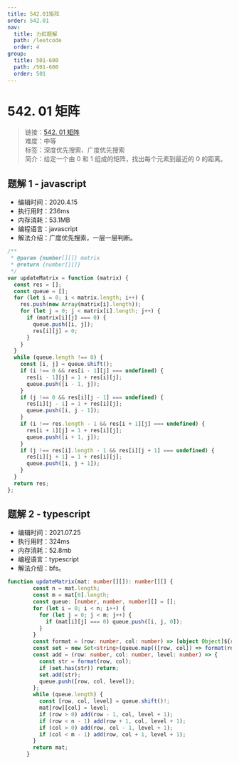 ```yaml
---
title: 542.01矩阵
order: 542.01
nav:
  title: 力扣题解
  path: /leetcode
  order: 4
group:
  title: 501-600
  path: /501-600
  order: 501
---
```


# 542. 01 矩阵

> 链接：[542. 01 矩阵](https://leetcode-cn.com/problems/01-matrix/)  
> 难度：中等  
> 标签：深度优先搜索、广度优先搜索  
> 简介：给定一个由 0 和 1 组成的矩阵，找出每个元素到最近的 0 的距离。

## 题解 1 - javascript

- 编辑时间：2020.4.15
- 执行用时：236ms
- 内存消耗：53.1MB
- 编程语言：javascript
- 解法介绍：广度优先搜索，一层一层判断。

```javascript
/**
 * @param {number[][]} matrix
 * @return {number[][]}
 */
var updateMatrix = function (matrix) {
  const res = [];
  const queue = [];
  for (let i = 0; i < matrix.length; i++) {
    res.push(new Array(matrix[i].length));
    for (let j = 0; j < matrix[i].length; j++) {
      if (matrix[i][j] === 0) {
        queue.push([i, j]);
        res[i][j] = 0;
      }
    }
  }
  while (queue.length !== 0) {
    const [i, j] = queue.shift();
    if (i !== 0 && res[i - 1][j] === undefined) {
      res[i - 1][j] = 1 + res[i][j];
      queue.push([i - 1, j]);
    }
    if (j !== 0 && res[i][j - 1] === undefined) {
      res[i][j - 1] = 1 + res[i][j];
      queue.push([i, j - 1]);
    }
    if (i !== res.length - 1 && res[i + 1][j] === undefined) {
      res[i + 1][j] = 1 + res[i][j];
      queue.push([i + 1, j]);
    }
    if (j !== res[i].length - 1 && res[i][j + 1] === undefined) {
      res[i][j + 1] = 1 + res[i][j];
      queue.push([i, j + 1]);
    }
  }
  return res;
};
```

## 题解 2 - typescript

- 编辑时间：2021.07.25
- 执行用时：324ms
- 内存消耗：52.8mb
- 编程语言：typescript
- 解法介绍：bfs。

```typescript
function updateMatrix(mat: number[][]): number[][] {
        const n = mat.length;
        const m = mat[0].length;
        const queue: [number, number, number][] = [];
        for (let i = 0; i < n; i++) {
          for (let j = 0; j < m; j++) {
            if (mat[i][j] === 0) queue.push([i, j, 0]);
          }
        }
        const format = (row: number, col: number) => [object Object]${row}::${col}[object Object];
        const set = new Set<string>(queue.map(([row, col]) => format(row, col)));
        const add = (row: number, col: number, level: number) => {
          const str = format(row, col);
          if (set.has(str)) return;
          set.add(str);
          queue.push([row, col, level]);
        };
        while (queue.length) {
          const [row, col, level] = queue.shift()!;
          mat[row][col] = level;
          if (row > 0) add(row - 1, col, level + 1);
          if (row < n - 1) add(row + 1, col, level + 1);
          if (col > 0) add(row, col - 1, level + 1);
          if (col < m - 1) add(row, col + 1, level + 1);
        }
        return mat;
      }
```
